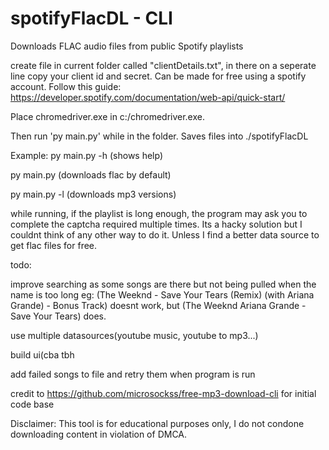 # spotifyFlacDL - CLI
Downloads FLAC audio files from public Spotify playlists



create file in current folder called "clientDetails.txt", in there on a seperate line copy your client id and secret. Can be made for free using a spotify account.
Follow this guide: https://developer.spotify.com/documentation/web-api/quick-start/

Place chromedriver.exe in c:/chromedriver.exe.

Then run 'py main.py' while in the folder. Saves files into ./spotifyFlacDL

Example:
py main.py -h (shows help)

py main.py (downloads flac by default)

py main.py -l (downloads mp3 versions)

while running, if the playlist is long enough, the program may ask you to complete the captcha required multiple times. Its a hacky solution but I couldnt think of any other way to do it. Unless I find a better data source to get flac files for free. 

todo:

improve searching as some songs are there but not being pulled when the name is too long eg: (The Weeknd - Save Your Tears (Remix) (with Ariana Grande) - Bonus Track) doesnt work, but (The Weeknd Ariana Grande - Save Your Tears) does.

use multiple datasources(youtube music, youtube to mp3...)

build ui(cba tbh

add failed songs to file and retry them when program is run


credit to https://github.com/microsockss/free-mp3-download-cli for initial code base

Disclaimer: This tool is for educational purposes only, I do not condone downloading content in violation of DMCA.
